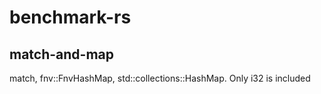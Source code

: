 # benchmark-rs
## match-and-map
match, fnv::FnvHashMap, std::collections::HashMap.
Only i32 is included
